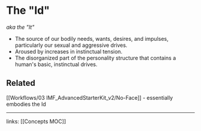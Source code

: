 # The "Id"
*aka the "It"*  
- The source of our bodily needs, wants, desires, and impulses, particularly our sexual and aggressive drives. 
- Aroused by increases in instinctual tension.
- The disorganized part of the personality structure that contains a human's basic, instinctual drives. 

## Related
[[Workflows/03 IMF_AdvancedStarterKit_v2/No-Face]] - essentially embodies the Id

---
links: [[Concepts MOC]]
